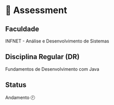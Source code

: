 # 📝 Assessment

## Faculdade
INFNET - Análise e Desenvolvimento de Sistemas 

## Disciplina Regular (DR)
Fundamentos de Desenvolvimento com Java

## Status
Andamento 🕗
<!--- {Andamento 🕗| Concluído! ⭐} --->
